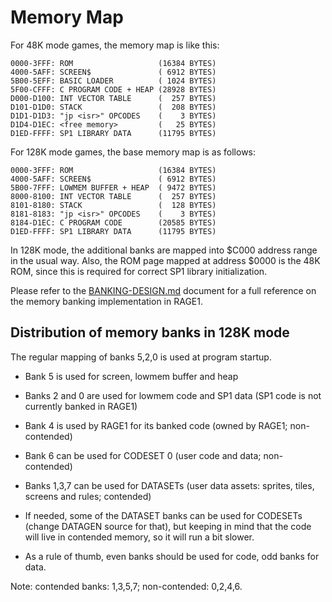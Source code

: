 # Memory Map

For 48K mode games, the memory map is like this:

```
0000-3FFF: ROM                   (16384 BYTES)
4000-5AFF: SCREEN$               ( 6912 BYTES)
5B00-5EFF: BASIC LOADER          ( 1024 BYTES)
5F00-CFFF: C PROGRAM CODE + HEAP (28928 BYTES)
D000-D100: INT VECTOR TABLE      (  257 BYTES)
D101-D1D0: STACK                 (  208 BYTES)
D1D1-D1D3: "jp <isr>" OPCODES    (    3 BYTES)
D1D4-D1EC: <free memory>         (   25 BYTES)
D1ED-FFFF: SP1 LIBRARY DATA      (11795 BYTES)
```

For 128K mode games, the base memory map is as follows:

```
0000-3FFF: ROM                   (16384 BYTES)
4000-5AFF: SCREEN$               ( 6912 BYTES)
5B00-7FFF: LOWMEM BUFFER + HEAP  ( 9472 BYTES)
8000-8100: INT VECTOR TABLE      (  257 BYTES)
8101-8180: STACK                 (  128 BYTES)
8181-8183: "jp <isr>" OPCODES    (    3 BYTES)
8184-D1EC: C PROGRAM CODE        (20585 BYTES)
D1ED-FFFF: SP1 LIBRARY DATA      (11795 BYTES)
```

In 128K mode, the additional banks are mapped into $C000 address range in
the usual way.  Also, the ROM page mapped at address $0000 is the 48K ROM,
since this is required for correct SP1 library initialization.

Please refer to the [BANKING-DESIGN.md](BANKING-DESIGN.md) document for a
full reference on the memory banking implementation in RAGE1.

## Distribution of memory banks in 128K mode

The regular mapping of banks 5,2,0 is used at program startup.

- Bank 5 is used for screen, lowmem buffer and heap

- Banks 2 and 0 are used for lowmem code and SP1 data (SP1 code is not
  currently banked in RAGE1)

- Bank 4 is used by RAGE1 for its banked code (owned by RAGE1; non-contended)

- Bank 6 can be used for CODESET 0 (user code and data; non-contended)

- Banks 1,3,7 can be used for DATASETs (user data assets: sprites, tiles,
  screens and rules; contended)

- If needed, some of the DATASET banks can be used for CODESETs (change
  DATAGEN source for that), but keeping in mind that the code will live in
  contended memory, so it will run a bit slower.

- As a rule of thumb, even banks should be used for code, odd banks for
  data.

Note: contended banks: 1,3,5,7; non-contended: 0,2,4,6.
